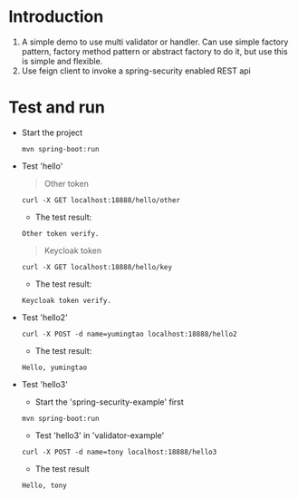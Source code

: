 # Introduction
1. A simple demo to use multi validator or handler.
Can use simple factory pattern, factory method pattern or abstract factory to do it, but use this is simple and flexible.
2. Use feign client to invoke a spring-security enabled REST api

# Test and run
- Start the project
    ```shell script
    mvn spring-boot:run
    ```
- Test 'hello'
    > Other token
    ```shell script
    curl -X GET localhost:18888/hello/other
    ```
    - The test result:
    ```shell script
    Other token verify.
    ```
    > Keycloak token
    ```shell script
    curl -X GET localhost:18888/hello/key
    ```
    - The test result:
    ```shell script
    Keycloak token verify.
    ```
- Test 'hello2'
    ```shell script
    curl -X POST -d name=yumingtao localhost:18888/hello2
    ```
    - The test result:
    ```shell script
    Hello, yumingtao
    ```

- Test 'hello3'
    - Start the 'spring-security-example' first
    ```shell script
    mvn spring-boot:run
    ```
    - Test 'hello3' in 'validator-example'
    ```shell script
    curl -X POST -d name=tony localhost:18888/hello3
    ```
    - The test result
    ```shell script
    Hello, tony
    ```